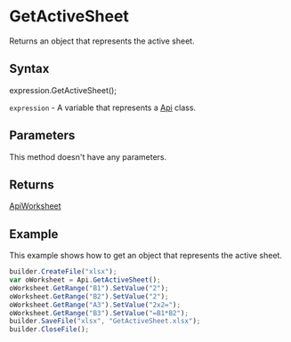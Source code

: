 # GetActiveSheet

Returns an object that represents the active sheet.

## Syntax

expression.GetActiveSheet();

`expression` - A variable that represents a [Api](../Api.md) class.

## Parameters

This method doesn't have any parameters.

## Returns

[ApiWorksheet](../../ApiWorksheet/ApiWorksheet.md)

## Example

This example shows how to get an object that represents the active sheet.

```javascript
builder.CreateFile("xlsx");
var oWorksheet = Api.GetActiveSheet();
oWorksheet.GetRange("B1").SetValue("2");
oWorksheet.GetRange("B2").SetValue("2");
oWorksheet.GetRange("A3").SetValue("2x2=");
oWorksheet.GetRange("B3").SetValue("=B1*B2");
builder.SaveFile("xlsx", "GetActiveSheet.xlsx");
builder.CloseFile();
```